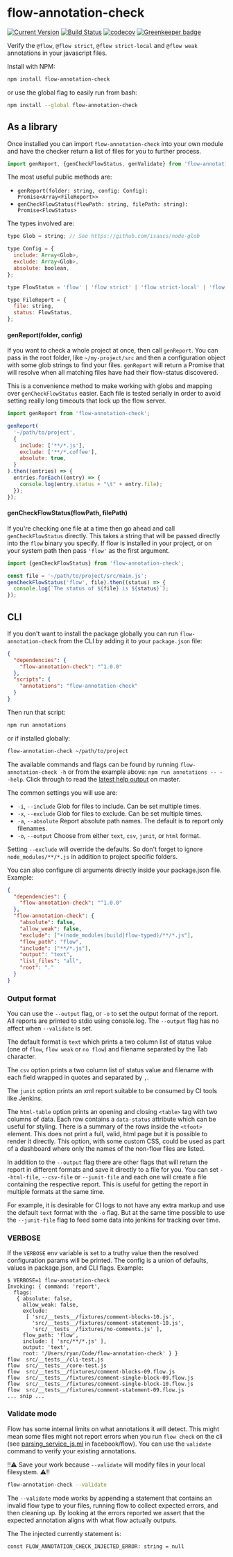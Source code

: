 # flow-annotation-check

[![Current Version](https://img.shields.io/npm/v/flow-annotation-check.svg)](https://www.npmjs.com/package/flow-annotation-check) [![Build Status](https://travis-ci.org/ryan953/flow-annotation-check.svg?branch=master)](https://travis-ci.org/ryan953/flow-annotation-check) [![codecov](https://codecov.io/gh/ryan953/flow-annotation-check/branch/master/graph/badge.svg)](https://codecov.io/gh/ryan953/flow-annotation-check)
 [![Greenkeeper badge](https://badges.greenkeeper.io/ryan953/flow-annotation-check.svg)](https://greenkeeper.io/)

Verify the `@flow`, `@flow strict`, `@flow strict-local` and `@flow weak` annotations in your javascript files.

Install with NPM:

```bash
npm install flow-annotation-check
```

or use the global flag to easily run from bash:

```bash
npm install --global flow-annotation-check
```

## As a library

Once installed you can import `flow-annotation-check` into your own module and have the checker return a list of files for you to further process.

```javascript
import genReport, {genCheckFlowStatus, genValidate} from 'flow-annotation-check';
```

The most useful public methods are:

- `genReport(folder: string, config: Config): Promise<Array<FileReport>>`
- `genCheckFlowStatus(flowPath: string, filePath: string): Promise<FlowStatus>`

The types involved are:

```javascript
type Glob = string; // See https://github.com/isaacs/node-glob

type Config = {
  include: Array<Glob>,
  exclude: Array<Glob>,
  absolute: boolean,
};

type FlowStatus = 'flow' | 'flow strict' | 'flow strict-local' | 'flow weak' | 'no flow';

type FileReport = {
  file: string,
  status: FlowStatus,
};
```

#### genReport(folder, config)

If you want to check a whole project at once, then call `genReport`. You can pass in the root folder, like `~/my-project/src` and then a configuration object with some glob strings to find your files. `genReport` will return a Promise that will resolve when all matching files have had their flow-status discovered.

This is a convenience method to make working with globs and mapping over `genCheckFlowStatus` easier. Each file is tested serially in order to avoid setting really long timeouts that lock up the flow server.

```javascript
import genReport from 'flow-annotation-check';

genReport(
  '~/path/to/project',
  {
    include: ['**/*.js'],
    exclude: ['**/*.coffee'],
    absolute: true,
  }
).then((entries) => {
  entries.forEach((entry) => {
    console.log(entry.status + "\t" + entry.file);
  });
});
```

#### genCheckFlowStatus(flowPath, filePath)

If you're checking one file at a time then go ahead and call `genCheckFlowStatus` directly. This takes a string that will be passed directly into the `flow` binary you specify. If flow is installed in your project, or on your system path then pass `'flow'` as the first argument.

```javascript
import {genCheckFlowStatus} from 'flow-annotation-check';

const file = '~/path/to/project/src/main.js';
genCheckFlowStatus('flow', file).then((status) => {
  console.log(`The status of ${file} is ${status}`);
});
```

## CLI

If you don't want to install the package globally you can run `flow-annotation-check` from the CLI by adding it to your `package.json` file:

```json
{
  "dependencies": {
    "flow-annotation-check": "^1.0.0"
  },
  "scripts": {
    "annotations": "flow-annotation-check"
  }
}
```

Then run that script:

```bash
npm run annotations
```

or if installed globally:

```bash
flow-annotation-check ~/path/to/project
```

The available commands and flags can be found by running `flow-annotation-check -h` or from the example above: `npm run annotations -- --help`. Click through to read the [latest help output](https://github.com/ryan953/flow-annotation-check/blob/master/src/__tests__/__snapshots__/parser-test.js.snap) on master.

The common settings you will use are:

* `-i`, `--include`  Glob for files to include. Can be set multiple times.
* `-x`, `--exclude`  Glob for files to exclude. Can be set multiple times.
* `-a`, `--absolute` Report absolute path names. The default is to report only filenames.
* `-o`, `--output`   Choose from either `text`, `csv`, `junit`, or `html` format.

Setting `--exclude` will override the defaults. So don't forget to ignore `node_modules/**/*.js` in addition to project specific folders.

You can also configure cli arguments directly inside your package.json file. Example:

```json
{
  "dependencies": {
    "flow-annotation-check": "^1.0.0"
  },
  "flow-annotation-check": {
    "absolute": false,
    "allow_weak": false,
    "exclude": ["+(node_modules|build|flow-typed)/**/*.js"],
    "flow_path": "flow",
    "include": ["**/*.js"],
    "output": "text",
    "list_files": "all",
    "root": "."
  }
}
```

### Output format

You can use the `--output` flag, or `-o` to set the output format of the report. All reports are printed to stdio using console.log. The `--output` flag has no affect when `--validate` is set.

The default format is `text` which prints a two column list of status value (one of `flow`, `flow weak` or `no flow`) and filename separated by the Tab character.

The `csv` option prints a two column list of status value and filename with each field wrapped in quotes and separated by `,`.

The `junit` option prints an xml report suitable to be consumed by CI tools like Jenkins.

The `html-table` option prints an opening and closing `<table>` tag with two columns of data. Each row contains a `data-status` attribute which can be useful for styling. There is a summary of the rows inside the `<tfoot>` element. This does not print a full, valid, html page but it is possible to render it directly. This option, with some custom CSS, could be used as part of a dashboard where only the names of the non-flow files are listed.

In addition to the `--output` flag there are other flags that will return the report in different formats and save it directly to a file for you. You can set `--html-file`, `--csv-file` or `--junit-file` and each one will create a file containing the respective report. This is useful for getting the report in multiple formats at the same time.

For example, it is desirable for CI logs to not have any extra markup and use the default `text` format with the `-o` flag. But at the same time possible to use the `--junit-file` flag to feed some data into jenkins for tracking over time.


### VERBOSE

If the `VERBOSE` env variable is set to a truthy value then the resolved configuration params will be printed. The config is a union of defaults, values in package.json, and CLI flags. Example:

```
$ VERBOSE=1 flow-annotation-check
Invoking: { command: 'report',
  flags:
   { absolute: false,
     allow_weak: false,
     exclude:
      [ 'src/__tests__/fixtures/comment-blocks-10.js',
        'src/__tests__/fixtures/comment-statement-10.js',
        'src/__tests__/fixtures/no-comments.js' ],
     flow_path: 'flow',
     include: [ 'src/**/*.js' ],
     output: 'text',
     root: '/Users/ryan/Code/flow-annotation-check' } }
flow  src/__tests__/cli-test.js
flow  src/__tests__/core-test.js
flow  src/__tests__/fixtures/comment-blocks-09.flow.js
flow  src/__tests__/fixtures/comment-single-block-09.flow.js
flow  src/__tests__/fixtures/comment-single-block-10.flow.js
flow  src/__tests__/fixtures/comment-statement-09.flow.js
... snip ...
```

### Validate mode

Flow has some internal limits on what annotations it will detect. This might mean some files might not report errors when you run `flow check` on the cli (see [parsing_service_js.ml](https://github.com/facebook/flow/blob/15e0cbfe7139eb56a8f796db7b18515aad413d39/src/parsing/parsing_service_js.ml#L174-L238) in facebook/flow). You can use the `validate` command to verify your existing annotations.

:bangbang::warning: Save your work because `--validate` will modify files in your local filesystem. :warning::bangbang:

```bash
flow-annotation-check --validate
```

The `--validate` mode works by appending a statement that contains an invalid flow type to your files, running flow to collect expected errors, and then cleaning up. By looking at the errors reported we assert that the expected annotation aligns with what flow actually outputs.

The The injected currently statement is:
```
const FLOW_ANNOTATION_CHECK_INJECTED_ERROR: string = null
```
